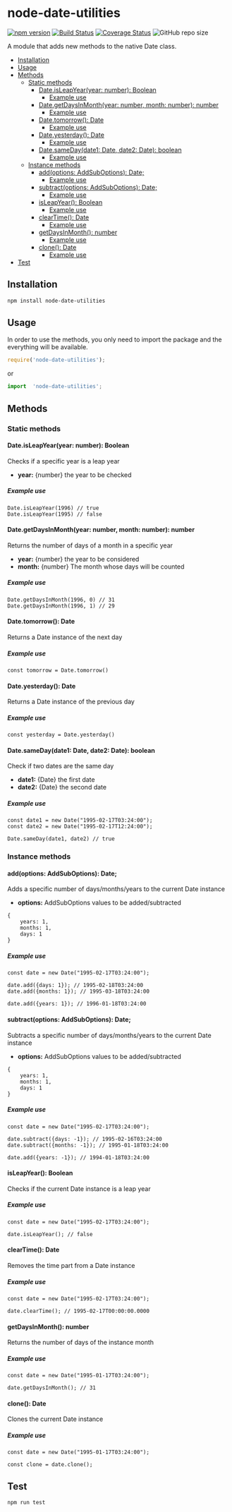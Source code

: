 # node-date-utilities
[![npm version](https://badge.fury.io/js/node-date-utilities.svg)](https://badge.fury.io/js/node-date-utilities)
[![Build Status](https://travis-ci.org/PedroS11/node-date-utilities.svg?branch=master)](https://travis-ci.org/PedroS11/node-date-utilities)
[![Coverage Status](https://coveralls.io/repos/github/PedroS11/node-date-utilities/badge.svg?branch=master)](https://coveralls.io/github/PedroS11/node-date-utilities?branch=master)
![GitHub repo size](https://img.shields.io/github/repo-size/PedroS11/node-date-utilities)

A module that adds new methods to the native Date class. 
- [Installation](#installation)
- [Usage](#usage)
- [Methods](#methods)
  * [Static methods](#static-methods)
    + [Date.isLeapYear(year: number): Boolean](#dateisleapyear-year--number---boolean)
      - [Example use](#example-use)
    + [Date.getDaysInMonth(year: number, month: number): number](#dategetdaysinmonth-year--number--month--number---number)
      - [Example use](#example-use-1)
    + [Date.tomorrow(): Date](#datetomorrow----date)
      - [Example use](#example-use-2)
    + [Date.yesterday(): Date](#dateyesterday----date)
      - [Example use](#example-use-3)
    + [Date.sameDay(date1: Date, date2: Date): boolean](#datesameday-date1--date--date2--date---boolean)
      - [Example use](#example-use-4)
  * [Instance methods](#instance-methods)
    + [add(options: AddSubOptions): Date;](#add-options--addsuboptions---date-)
      - [Example use](#example-use-5)
    + [subtract(options: AddSubOptions): Date;](#subtract-options--addsuboptions---date-)
      - [Example use](#example-use-6)
    + [isLeapYear(): Boolean](#isleapyear----boolean)
      - [Example use](#example-use-7)
    + [clearTime(): Date](#cleartime----date)
      - [Example use](#example-use-8)
    + [getDaysInMonth(): number](#getdaysinmonth----number)
      - [Example use](#example-use-9)
    + [clone(): Date](#clone----date)
      - [Example use](#example-use-10)
- [Test](#test)

  
## Installation 
```sh
npm install node-date-utilities
```
## Usage
In order to use the methods, you only need to import the package and the everything will be available.
```javascript
require('node-date-utilities');
```
or
```typescript
import  'node-date-utilities';
```

## Methods
### Static methods
#### Date.isLeapYear(year: number): Boolean
Checks if a specific year is a leap year
-   **year:** {number} the year to be checked

##### Example use
```
Date.isLeapYear(1996) // true
Date.isLeapYear(1995) // false
```


#### Date.getDaysInMonth(year: number, month: number): number
Returns the number of days of a month in a specific year
-   **year:** {number} the year to be considered
-   **month:** {number} The month whose days will be counted

##### Example use
```
Date.getDaysInMonth(1996, 0) // 31
Date.getDaysInMonth(1996, 1) // 29
```


#### Date.tomorrow(): Date
Returns a Date instance of the next day

##### Example use
```
const tomorrow = Date.tomorrow() 
```


#### Date.yesterday(): Date
Returns a Date instance of the previous day

##### Example use
```
const yesterday = Date.yesterday() 
```


#### Date.sameDay(date1: Date, date2: Date): boolean
Check if two dates are the same day
-   **date1:** {Date} the first date
-   **date2:** {Date} the second date

##### Example use
```
const date1 = new Date("1995-02-17T03:24:00");
const date2 = new Date("1995-02-17T12:24:00");

Date.sameDay(date1, date2) // true
```

### Instance methods
#### add(options: AddSubOptions): Date;

Adds a specific number of days/months/years to the current Date instance
-   **options:** AddSubOptions values to be added/subtracted
```
{
    years: 1,
    months: 1,
    days: 1
}
```
##### Example use
```
const date = new Date("1995-02-17T03:24:00");

date.add({days: 1}); // 1995-02-18T03:24:00
date.add({months: 1}); // 1995-03-18T03:24:00

date.add({years: 1}); // 1996-01-18T03:24:00
```


#### subtract(options: AddSubOptions): Date;

Subtracts a specific number of days/months/years to the current Date instance
-   **options:** AddSubOptions values to be added/subtracted
```
{
    years: 1,
    months: 1,
    days: 1
}
```
##### Example use
```
const date = new Date("1995-02-17T03:24:00");

date.subtract({days: -1}); // 1995-02-16T03:24:00
date.subtract({months: -1}); // 1995-01-18T03:24:00

date.add({years: -1}); // 1994-01-18T03:24:00
```

#### isLeapYear(): Boolean

Checks if the current Date instance is a leap year

##### Example use
```
const date = new Date("1995-02-17T03:24:00");

date.isLeapYear(); // false
```

#### clearTime(): Date

Removes the time part from a Date instance

##### Example use
```
const date = new Date("1995-02-17T03:24:00");

date.clearTime(); // 1995-02-17T00:00:00.0000
```

#### getDaysInMonth(): number

Returns the number of days of the instance month

##### Example use
```
const date = new Date("1995-01-17T03:24:00");

date.getDaysInMonth(); // 31
```

#### clone(): Date

Clones the current Date instance

##### Example use
```
const date = new Date("1995-01-17T03:24:00");

const clone = date.clone();
```


## Test 
```sh
npm run test
```